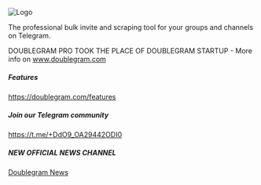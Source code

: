 
![Logo](https://www.doublegram.com/img/dblgrm-bulk-invite.png)

The professional bulk invite and scraping tool for your groups and channels on Telegram.

DOUBLEGRAM PRO TOOK THE PLACE OF DOUBLEGRAM STARTUP - More info on www.doublegram.com


##### Features
https://doublegram.com/features

##### Join our Telegram community 
https://t.me/+DdO9_OA29442ODI0

##### NEW OFFICIAL NEWS CHANNEL
[Doublegram News](https://t.me/doublegram_news)
